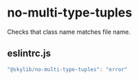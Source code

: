 # no-multi-type-tuples

Checks that class name matches file name.

## eslintrc.js

```ts
"@skylib/no-multi-type-tuples": "error"
```
